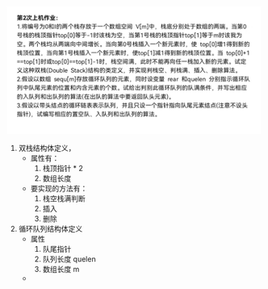 ![oj](./oj2.jpg)
1. 双栈结构体定义，
	+ 属性有：
		1. 栈顶指针 * 2
		2. 数组长度
	+ 要实现的方法有：
		1. 栈空栈满判断
		2. 插入
		1. 删除
1. 循环队列结构体定义
	+ 属性
		1. 队尾指针
		2. 队列长度 quelen
		3. 数组长度 m
	+ 